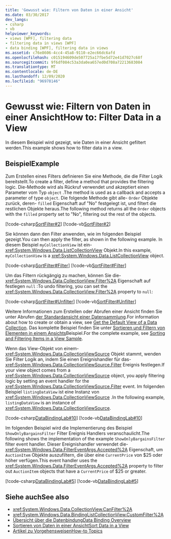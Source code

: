 ```yaml
---
title: 'Gewusst wie: Filtern von Daten in einer Ansicht'
ms.date: 03/30/2017
dev_langs:
- csharp
- vb
helpviewer_keywords:
- views [WPF], filtering data
- filtering data in views [WPF]
- data binding [WPF], filtering data in views
ms.assetid: c76e8606-4cc4-45a8-9110-e2ec66dc6afd
ms.openlocfilehash: c015194609de507725a17fbe5d72e41d7027c68f
ms.sourcegitcommit: 9f6df084c53a3da0ea657ed0d708a72213683084
ms.translationtype: MT
ms.contentlocale: de-DE
ms.lasthandoff: 12/09/2020
ms.locfileid: "96978146"
---
```

# <a name="how-to-filter-data-in-a-view"></a><span data-ttu-id="48933-102">Gewusst wie: Filtern von Daten in einer Ansicht</span><span class="sxs-lookup"><span data-stu-id="48933-102">How to: Filter Data in a View</span></span>
<span data-ttu-id="48933-103">In diesem Beispiel wird gezeigt, wie Daten in einer Ansicht gefiltert werden.</span><span class="sxs-lookup"><span data-stu-id="48933-103">This example shows how to filter data in a view.</span></span>  
  
## <a name="example"></a><span data-ttu-id="48933-104">Beispiel</span><span class="sxs-lookup"><span data-stu-id="48933-104">Example</span></span>  
 <span data-ttu-id="48933-105">Zum Erstellen eines Filters definieren Sie eine Methode, die die Filter Logik bereitstellt.</span><span class="sxs-lookup"><span data-stu-id="48933-105">To create a filter, define a method that provides the filtering logic.</span></span> <span data-ttu-id="48933-106">Die-Methode wird als Rückruf verwendet und akzeptiert einen Parameter vom Typ `object` .</span><span class="sxs-lookup"><span data-stu-id="48933-106">The method is used as a callback and accepts a parameter of type `object`.</span></span> <span data-ttu-id="48933-107">Die folgende Methode gibt alle- `Order` Objekte zurück, deren- `filled` Eigenschaft auf "No" festgelegt ist, und filtert die restlichen Objekte heraus.</span><span class="sxs-lookup"><span data-stu-id="48933-107">The following method returns all the `Order` objects with the `filled` property set to "No", filtering out the rest of the objects.</span></span>  
  
 [!code-csharp[SortFilter#2](~/samples/snippets/csharp/VS_Snippets_Wpf/SortFilter/CSharp/Page1.xaml.cs#2)]
 [!code-vb[SortFilter#2](~/samples/snippets/visualbasic/VS_Snippets_Wpf/SortFilter/VisualBasic/Page1.xaml.vb#2)]  
  
 <span data-ttu-id="48933-108">Sie können dann den Filter anwenden, wie im folgenden Beispiel gezeigt.</span><span class="sxs-lookup"><span data-stu-id="48933-108">You can then apply the filter, as shown in the following example.</span></span> <span data-ttu-id="48933-109">In diesem Beispiel `myCollectionView` ist ein- <xref:System.Windows.Data.ListCollectionView> Objekt.</span><span class="sxs-lookup"><span data-stu-id="48933-109">In this example, `myCollectionView` is a <xref:System.Windows.Data.ListCollectionView> object.</span></span>  
  
 [!code-csharp[SortFilter#Filter](~/samples/snippets/csharp/VS_Snippets_Wpf/SortFilter/CSharp/Page1.xaml.cs#filter)]
 [!code-vb[SortFilter#Filter](~/samples/snippets/visualbasic/VS_Snippets_Wpf/SortFilter/VisualBasic/Page1.xaml.vb#filter)]  
  
 <span data-ttu-id="48933-110">Um das Filtern rückgängig zu machen, können Sie die- <xref:System.Windows.Data.CollectionView.Filter%2A> Eigenschaft auf festlegen `null` :</span><span class="sxs-lookup"><span data-stu-id="48933-110">To undo filtering, you can set the <xref:System.Windows.Data.CollectionView.Filter%2A> property to `null`:</span></span>  
  
 [!code-csharp[SortFilter#Unfilter](~/samples/snippets/csharp/VS_Snippets_Wpf/SortFilter/CSharp/Page1.xaml.cs#unfilter)]
 [!code-vb[SortFilter#Unfilter](~/samples/snippets/visualbasic/VS_Snippets_Wpf/SortFilter/VisualBasic/Page1.xaml.vb#unfilter)]  
  
 <span data-ttu-id="48933-111">Weitere Informationen zum Erstellen oder Abrufen einer Ansicht finden Sie unter Abrufen [der Standardansicht einer Datensammlung](how-to-get-the-default-view-of-a-data-collection.md).</span><span class="sxs-lookup"><span data-stu-id="48933-111">For information about how to create or obtain a view, see [Get the Default View of a Data Collection](how-to-get-the-default-view-of-a-data-collection.md).</span></span> <span data-ttu-id="48933-112">Das komplette Beispiel finden Sie unter [Sortieren und Filtern von Elementen in einem Ansichts](https://github.com/Microsoft/WPF-Samples/tree/master/Data%20Binding/SortFilter)Beispiel.</span><span class="sxs-lookup"><span data-stu-id="48933-112">For the complete example, see [Sorting and Filtering Items in a View Sample](https://github.com/Microsoft/WPF-Samples/tree/master/Data%20Binding/SortFilter).</span></span>  
  
 <span data-ttu-id="48933-113">Wenn das View-Objekt von einem- <xref:System.Windows.Data.CollectionViewSource> Objekt stammt, wenden Sie Filter Logik an, indem Sie einen Ereignishandler für das- <xref:System.Windows.Data.CollectionViewSource.Filter> Ereignis festlegen.</span><span class="sxs-lookup"><span data-stu-id="48933-113">If your view object comes from a <xref:System.Windows.Data.CollectionViewSource> object, you apply filtering logic by setting an event handler for the <xref:System.Windows.Data.CollectionViewSource.Filter> event.</span></span> <span data-ttu-id="48933-114">Im folgenden Beispiel `listingDataView` ist eine Instanz von <xref:System.Windows.Data.CollectionViewSource> .</span><span class="sxs-lookup"><span data-stu-id="48933-114">In the following example, `listingDataView` is an instance of <xref:System.Windows.Data.CollectionViewSource>.</span></span>  
  
 [!code-csharp[DataBindingLab#10](~/samples/snippets/csharp/VS_Snippets_Wpf/DataBindingLab/CSharp/MainWindow.xaml.cs#10)]
 [!code-vb[DataBindingLab#10](~/samples/snippets/visualbasic/VS_Snippets_Wpf/DataBindingLab/VisualBasic/MainWindow.xaml.vb#10)]  
  
 <span data-ttu-id="48933-115">Im folgenden Beispiel wird die Implementierung des Beispiel `ShowOnlyBargainsFilter` Filter Ereignis Handlers veranschaulicht.</span><span class="sxs-lookup"><span data-stu-id="48933-115">The following shows the implementation of the example `ShowOnlyBargainsFilter` filter event handler.</span></span> <span data-ttu-id="48933-116">Dieser Ereignishandler verwendet die- <xref:System.Windows.Data.FilterEventArgs.Accepted%2A> Eigenschaft, um `AuctionItem` Objekte auszufiltern, die über eine `CurrentPrice` von $25 oder höher verfügen.</span><span class="sxs-lookup"><span data-stu-id="48933-116">This event handler uses the <xref:System.Windows.Data.FilterEventArgs.Accepted%2A> property to filter out `AuctionItem` objects that have a `CurrentPrice` of $25 or greater.</span></span>  
  
 [!code-csharp[DataBindingLab#5](~/samples/snippets/csharp/VS_Snippets_Wpf/DataBindingLab/CSharp/MainWindow.xaml.cs#5)]
 [!code-vb[DataBindingLab#5](~/samples/snippets/visualbasic/VS_Snippets_Wpf/DataBindingLab/VisualBasic/MainWindow.xaml.vb#5)]  
  
## <a name="see-also"></a><span data-ttu-id="48933-117">Siehe auch</span><span class="sxs-lookup"><span data-stu-id="48933-117">See also</span></span>

- <xref:System.Windows.Data.CollectionView.CanFilter%2A>
- <xref:System.Windows.Data.BindingListCollectionView.CustomFilter%2A>
- [<span data-ttu-id="48933-118">Übersicht über die Datenbindung</span><span class="sxs-lookup"><span data-stu-id="48933-118">Data Binding Overview</span></span>](/dotnet/desktop-wpf/data/data-binding-overview)
- [<span data-ttu-id="48933-119">Sortieren von Daten in einer Ansicht</span><span class="sxs-lookup"><span data-stu-id="48933-119">Sort Data in a View</span></span>](how-to-sort-data-in-a-view.md)
- [<span data-ttu-id="48933-120">Artikel zu Vorgehensweisen</span><span class="sxs-lookup"><span data-stu-id="48933-120">How-to Topics</span></span>](data-binding-how-to-topics.md)
